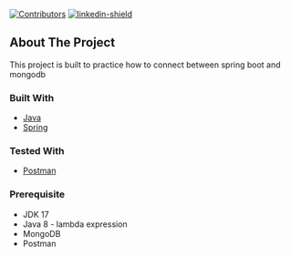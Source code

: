 [![Contributors][contributors-shield]](https://github.com/pinodo)
[![linkedin-shield][linkedin-shield]](https://www.linkedin.com/in/alvin-kim-57302a193/)

<!-- ABOUT THE PROJECT -->
## About The Project

This project is built to practice how to connect between spring boot and mongodb

### Built With

* [Java](https://www.java.com/en/)
* [Spring](https://spring.io/)

### Tested With
* [Postman](https://www.postman.com)

### Prerequisite
* JDK 17
* Java 8 - lambda expression
* MongoDB
* Postman

<!-- MARKDOWN LINKS & IMAGES -->
<!-- https://www.markdownguide.org/basic-syntax/#reference-style-links -->
[contributors-shield]: https://img.shields.io/github/contributors/pinodo/dev_note.svg?style=for-the-badge
[linkedin-shield]: https://img.shields.io/badge/-LinkedIn-black.svg?style=for-the-badge&logo=linkedin&colorB=555